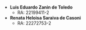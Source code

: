 - **Luis Eduardo Zanin de Toledo**
  - RA: 22199411-2 
- **Renata Heloisa Saraiva de Casoni**
  - RA: 22272753-2  


